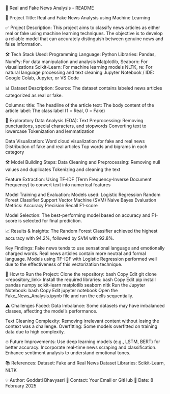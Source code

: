 📰 Real and Fake News Analysis - README

📌 Project Title:
Real and Fake News Analysis using Machine Learning

✅ Project Description:
This project aims to classify news articles as either real or fake using machine learning techniques. The objective is to develop a reliable model that can accurately distinguish between genuine news and false information.

🛠️ Tech Stack Used:
Programming Language: Python
Libraries:
Pandas, NumPy: For data manipulation and analysis
Matplotlib, Seaborn: For visualizations
Scikit-Learn: For machine learning models
NLTK, re: For natural language processing and text cleaning
Jupyter Notebook / IDE: Google Colab, Jupyter, or VS Code

📊 Dataset Description:
Source: The dataset contains labeled news articles categorized as real or fake.

Columns:
title: The headline of the article
text: The body content of the article
label: The class label (1 = Real, 0 = Fake)

🔎 Exploratory Data Analysis (EDA):
Text Preprocessing:
Removing punctuations, special characters, and stopwords
Converting text to lowercase
Tokenization and lemmatization

Data Visualization:
Word cloud visualization for fake and real news
Distribution of fake and real articles
Top words and bigrams in each category

🛠️ Model Building Steps:
Data Cleaning and Preprocessing:
Removing null values and duplicates
Tokenizing and cleaning the text

Feature Extraction:
Using TF-IDF (Term Frequency-Inverse Document Frequency) to convert text into numerical features

Model Training and Evaluation:
Models used:
Logistic Regression
Random Forest Classifier
Support Vector Machine (SVM)
Naive Bayes
Evaluation Metrics:
Accuracy
Precision
Recall
F1-score

Model Selection:
The best-performing model based on accuracy and F1-score is selected for final prediction.

📈 Results & Insights:
The Random Forest Classifier achieved the highest accuracy with 94.2%, followed by SVM with 92.8%.

Key Findings:
Fake news tends to use sensational language and emotionally charged words.
Real news articles contain more neutral and formal language.
Models using TF-IDF with Logistic Regression performed well due to the effectiveness of this vectorization technique.

🚀 How to Run the Project:
Clone the repository:
bash
Copy
Edit
git clone <repository_link>
Install the required libraries:
bash
Copy
Edit
pip install pandas numpy scikit-learn matplotlib seaborn nltk
Run the Jupyter Notebook:
bash
Copy
Edit
jupyter notebook
Open the Fake_News_Analysis.ipynb file and run the cells sequentially.

⚠️ Challenges Faced:
Data Imbalance: Some datasets may have imbalanced classes, affecting the model’s performance.

Text Cleaning Complexity: Removing irrelevant content without losing the context was a challenge.
Overfitting: Some models overfitted on training data due to high complexity.

🔥 Future Improvements:
Use deep learning models (e.g., LSTM, BERT) for better accuracy.
Incorporate real-time news scraping and classification.
Enhance sentiment analysis to understand emotional tones.

📚 References:
Dataset: Fake and Real News Dataset
Libraries: Scikit-Learn, NLTK

💡 Author:
Goddati Bhavyasri
📧 Contact: Your Email or GitHub
📅 Date: 8 February 2025
